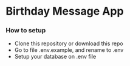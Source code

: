 # Birthday Message App

### How to setup
- Clone this repository or download this repo
- Go to file .env.example, and rename to .env
- Setup your database on .env file
